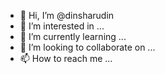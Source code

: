 - 👋 Hi, I’m @dinsharudin
- 👀 I’m interested in ...
- 🌱 I’m currently learning ...
- 💞️ I’m looking to collaborate on ...
- 📫 How to reach me ...

<!---
dinsharudin/dinsharudin is a ✨ special ✨ repository because its `README.md` (this file) appears on your GitHub profile.
You can click the Preview link to take a look at your changes.
--->
